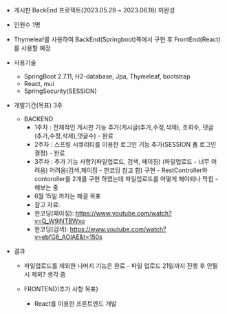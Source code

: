 * 게시판 BackEnd 프로젝트(2023.05.29 ~ 2023.06.18) 미완성

* 인원수 1명


* Thymeleaf를 사용하여 BackEnd(Springboot)쪽에서 구현 후 FrontEnd(React)를 사용할 예정

* 사용기술
  * SpringBoot 2.7.11, H2-database, Jpa, Thymeleaf, bootstrap
  * React, mui
  * SpringSecurity(SESSION)


* 개발기간(목표) 3주
  * BACKEND
    * 1주차 : 전체적인 게시판 기능 추가(게시글(추가,수정,삭제), 조회수, 댓글(추가,수정,삭제),댓글수) - 완료
    * 2주차 : 스프링 시큐리티를 이용한 로그인 기능 추가(SESSION 폼 로그인 결정) - 완료
    * 3주차 : 추가 기능 사항?(파일업로드, 검색, 페이징) (파일업로드 - 너무 어려움) 어려움(검색,페이징 - 한코딩 참고 함) 구현 - RestController와 contoroller를 2개를 구현 하였는데 파일업로드를 어떻게 해야되나 막힘 - 해보는 중
    * 6월 15일 까지는 해결 목표
    * 참고 자료:
    * 한코딩(페이징): https://www.youtube.com/watch?v=Q_W9jNTBWxo
    * 한코딩(검색): https://www.youtube.com/watch?v=ebfG6_AOlAE&t=150s
* 결과
  *  파일업로드를 제외한 나머지 기능은 완료 - 파일 업로드 21일까지 진행 후 안될 시 제외? 생각 중


  * FRONTEND(추가 사항 목표)
    * React를 이용한 프론트엔드 개발

